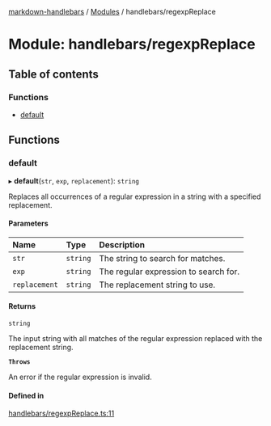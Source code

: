 [markdown-handlebars](../README.md) / [Modules](../modules.md) / handlebars/regexpReplace

# Module: handlebars/regexpReplace

## Table of contents

### Functions

- [default](handlebars_regexpReplace.md#default)

## Functions

### default

▸ **default**(`str`, `exp`, `replacement`): `string`

Replaces all occurrences of a regular expression in a string with a specified replacement.

#### Parameters

| Name | Type | Description |
| :------ | :------ | :------ |
| `str` | `string` | The string to search for matches. |
| `exp` | `string` | The regular expression to search for. |
| `replacement` | `string` | The replacement string to use. |

#### Returns

`string`

The input string with all matches of the regular expression replaced with the replacement string.

**`Throws`**

An error if the regular expression is invalid.

#### Defined in

[handlebars/regexpReplace.ts:11](https://github.com/nationalparkservice/npmap5-plugins/blob/044451c/markdown-handlebars/src/handlebars/regexpReplace.ts#L11)

